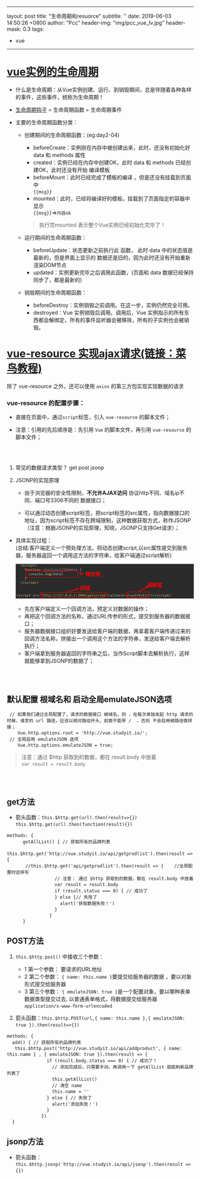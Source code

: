 
---
layout: post
title: "生命周期和resuorce"
subtitle: ''
date:   2019-06-03 14:50:26 +0800
author: "Pcc"
header-img: "img/pcc_vue_lv.jpg"
header-mask: 0.3
tags:
  - vue
---

# [vue实例的生命周期](https://cn.vuejs.org/v2/guide/instance.html#实例生命周期)
+ 什么是生命周期：从Vue实例创建、运行、到销毁期间，总是伴随着各种各样的事件，这些事件，统称为生命周期！

+ [生命周期钩子](https://cn.vuejs.org/v2/api/#选项-生命周期钩子) = 生命周期函数 = 生命周期事件
+ 主要的生命周期函数分类：

  - 创建期间的生命周期函数：(eg:day2-04)
  
   	+ beforeCreate：实例刚在内存中被创建出来，此时，还没有初始化好 data 和 methods 属性
   	+ created：实例已经在内存中创建OK，此时 data 和 methods 已经创建OK，此时还没有开始 编译模板
   	+ beforeMount：此时已经完成了模板的编译  ，但是还没有挂载到页面中<br/>`{{msg}}`
   	+ mounted：此时，已经将编译好的模板，挂载到了页面指定的容器中显示<br/>`{{msg}}`=>`内容ok`
   	
   	> 执行完mounted 表示整个Vue实例已经初始化完毕了！
   	
  - 运行期间的生命周期函数：
  	+ beforeUpdate：状态更新之前执行此 函数， 此时 data 中的状态值是最新的，但是界面上显示的 数据还是旧的，因为此时还没有开始重新渲染DOM节点
  	+ updated：实例更新完毕之后调用此函数，(页面和 data 数据已经保持同步了，都是最新的)
  
  - 销毁期间的生命周期函数：
 	+ beforeDestroy：实例销毁之前调用。在这一步，实例仍然完全可用。
 	+ destroyed：Vue 实例销毁后调用。调用后，Vue 实例指示的所有东西都会解绑定，所有的事件监听器会被移除，所有的子实例也会被销毁。


# [vue-resource 实现ajax请求(链接：菜鸟教程)](https://www.runoob.com/vue2/vuejs-ajax.html)

除了 vue-resource 之外，还可以使用 `axios` 的第三方包实现实现数据的请求 

### vue-resource 的配置步骤：
 + 直接在页面中，通过`script`标签，引入 `vue-resource` 的脚本文件；
 
 + 注意：引用的先后顺序是：先引用 `Vue` 的脚本文件，再引用 `vue-resource` 的脚本文件；


<br/><br/>

1. 常见的数据请求类型？  get  post jsonp

2. JSONP的实现原理
   + 由于浏览器的安全性限制，**不允许AJAX访问** 协议http不同、域名ip不同、端口号3306不同的 数据接口；
   
   + 可以通过动态创建script标签，把script标签的src属性，指向数据接口的地址，因为script标签不存在跨域限制，这种数据获取方式，称作JSONP（注意：根据JSONP的实现原理，知晓，JSONP只支持Get请求）；
   
 
  
  
  + 具体实现过程：	
  <br/>(总结:客户端定义一个预处理方法，将动态创建script,以src属性提交到服务器，服务器返回一个调用这方法的字符串，给客户端通过script解析)
  	  <br/>
       
       ![jsonp跨域请求](https://raw.githubusercontent.com/Panssorcc/picee/master/images/jsonp_2019-06-03_14-26-52.png)
      
  	- 先在客户端定义一个回调方法，预定义对数据的操作；
  	- 再把这个回调方法的名称，通过URL传参的形式，提交到服务器的数据接口；
  	- 服务器数据接口组织好要发送给客户端的数据，再拿着客户端传递过来的回调方法名称，拼接出一个调用这个方法的字符串，发送给客户端去解析执行；
  	- 客户端拿到服务器返回的字符串之后，当作Script脚本去解析执行，这样就能够拿到JSONP的数据了；
  
  
  <br/><br/>
 ##  默认配置 **根域名**和 启动全局**emulateJSON**选项
 
```
 // 如果我们通过全局配置了，请求的数据接口 根域名，则 ，在每次单独发起 http 请求的时候，请求的 url 路径，应该以相对路径开头，前面不能带 /  ，否则 不会启用根路径做拼接；
    Vue.http.options.root = 'http://vue.studyit.io/';
 // 全局启用 emulateJSON 选项
    Vue.http.options.emulateJSON = true;
```
  
 > 注意：通过 $http 获取到的数据，都在 result.body 中放着<br/>`var result = result.body `
 
 <br/><br/> 
 ## get方法
  + 箭头函数：`this.$http.get(url).then(result=>{})`
  <br/>      `this.$http.get(url).then(function(result){})`
  
  
  
  ```
 methods: {
        getAllList() { // 获取所有的品牌列表 
         this.$http.get('http://vue.studyit.io/api/getprodlist').then(result => {
         //this.$http.get('api/getprodlist').then(result => {    //全局配置时这样写
                    // 注意： 通过 $http 获取到的数据，都在 result.body 中放着
                    var result = result.body
                    if (result.status === 0) { // 成功了
                    } else {// 失败了
                      alert('获取数据失败！')
                    }
                  }
        }

```


  ## POST方法
 
   1. `this.$http.post()` 中接收三个参数：
      + 1 第一个参数： 要请求的URL地址
      + 2 第二个参数： `{ name: this.name }`要提交给服务器的数据 ，要以对象形式提交给服务器 
      + 3 第三个参数： `{ emulateJSON: true }`是一个配置对象，要以哪种表单数据类型提交过去, 以普通表单格式，将数据提交给服务器 `application/x-www-form-urlencoded`
   
   2. 箭头函数：`this.$http.POST(url,{ name: this.name },{ emulateJSON: true }).then(result=>{})`
  
  ```
 methods: {
    add() { // 获取所有的品牌列表 
     this.$http.post('http://vue.studyit.io/api/addproduct', { name: this.name } , { emulateJSON: true }).then(result => {
                 if (result.body.status === 0) { // 成功了！
                   // 添加完成后，只需要手动，再调用一下 getAllList 就能刷新品牌列表了
                   this.getAllList()
                   // 清空 name 
                   this.name = ''
                 } else { // 失败了
                   alert('添加失败！')
                 }
               })
    }

```

## jsonp方法

   + 箭头函数：`this.$http.jsonp('http://vue.studyit.io/api/jsonp').then(result => {})`